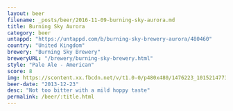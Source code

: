 ```yaml
---
layout: beer
filename: _posts/beer/2016-11-09-burning-sky-aurora.md
title: Burning Sky Aurora
category: beer
untappd: "https://untappd.com/b/burning-sky-brewery-aurora/480460"
country: "United Kingdom"
brewery: "Burning Sky Brewery"
breweryURL: "/brewery/burning-sky-brewery.html"
style: "Pale Ale - American"
score: 8
img: https://scontent.xx.fbcdn.net/v/t1.0-0/p480x480/1476223_10152147732298745_333484722_n.jpg?_nc_cat=103&_nc_ht=scontent.xx&oh=aa7e1acc3e0b0791c928d2661ffaa34f&oe=5D2A8007
beer-date: "2013-12-23"
desc: "Not too bitter with a mild hoppy taste"
permalink: /beer/:title.html
---
```

